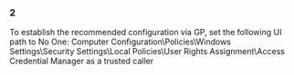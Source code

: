 ### 2  
To establish the recommended configuration via GP, set the following UI path to No One: 
Computer Configuration\Policies\Windows Settings\Security Settings\Local 
Policies\User Rights Assignment\Access Credential Manager as a trusted caller 
